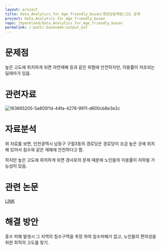 ```yaml
---
layout: project
title: Data_Analytics_for_Age_friendly_busan/경로당문제점/고도 문제
project: Data_Analytics_for_Age_friendly_busan
repo: jhparkland/Data_Analytics_for_Age_friendly_busan
permalink: /:path/:basename:output_ext
---
```


# 문제점
높은 고도에 위치하게 되면 자연재해 등과 같은 위험에 안전하지만, 이용률이 저조되는 딜레마가 있음.

# 관련자료

![163665205-5a805f1d-44fa-4278-9911-d600cb8e3e2c](https://user-images.githubusercontent.com/86522084/171389256-f2469734-c27c-4013-ad0c-b5a95ec8458a.jpeg)

# 자료분석

위 자료를 보면, 인천광역시 남동구 구월3동의 경로당은 경로당이 조금 높은 곳에 위치해 있어서 침수와 같은 재해에 안전하다고 함.

하지만 높은 고도에 위치하게 되면 경사로의 문제 때문에 노인들의 이용률이 저하될 가능성이 있음.

# 관련 논문
[LINK](http://lps3.www.dbpia.co.kr.libproxy.donga.ac.kr/pdf/pdfView.do?nodeId=NODE07588286)

# 해결 방안
홍수 피해 발생시 그 지역의 침수구역을 측정 하여 침수피해가 없고, 노인들의 편의성을 위한 최적의 고도를 찾기. 
